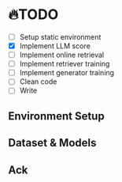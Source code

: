# :fire:TODO
- [ ] Setup static environment
- [x] Implement LLM score
- [ ] Implement online retrieval
- [ ] Implement retriever training
- [ ] Implement generator training
- [ ] Clean code
- [ ] Write

## Environment Setup 

## Dataset & Models

## Ack
